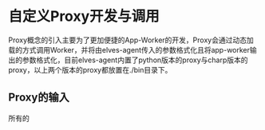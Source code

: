 # 自定义Proxy开发与调用

Proxy概念的引入主要为了更加便捷的App-Worker的开发，Proxy会通过动态加载的方式调用Worker，并将由elves-agent传入的参数格式化且将app-worker输出的参数格式化，目前elves-agent内置了python版本的proxy与charp版本的proxy，以上两个版本的proxy都放置在./bin目录下。

## Proxy的输入

所有的



